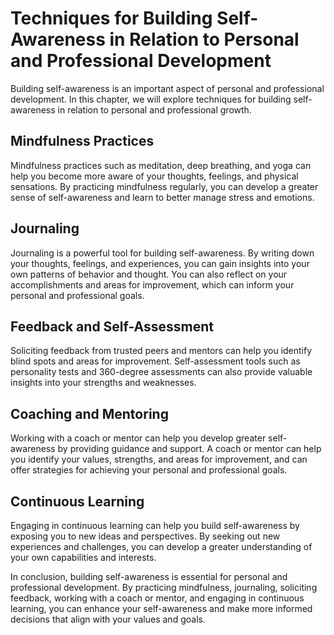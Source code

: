 Techniques for Building Self-Awareness in Relation to Personal and Professional Development
===============================================================================================================================

Building self-awareness is an important aspect of personal and professional development. In this chapter, we will explore techniques for building self-awareness in relation to personal and professional growth.

Mindfulness Practices
---------------------

Mindfulness practices such as meditation, deep breathing, and yoga can help you become more aware of your thoughts, feelings, and physical sensations. By practicing mindfulness regularly, you can develop a greater sense of self-awareness and learn to better manage stress and emotions.

Journaling
----------

Journaling is a powerful tool for building self-awareness. By writing down your thoughts, feelings, and experiences, you can gain insights into your own patterns of behavior and thought. You can also reflect on your accomplishments and areas for improvement, which can inform your personal and professional goals.

Feedback and Self-Assessment
----------------------------

Soliciting feedback from trusted peers and mentors can help you identify blind spots and areas for improvement. Self-assessment tools such as personality tests and 360-degree assessments can also provide valuable insights into your strengths and weaknesses.

Coaching and Mentoring
----------------------

Working with a coach or mentor can help you develop greater self-awareness by providing guidance and support. A coach or mentor can help you identify your values, strengths, and areas for improvement, and can offer strategies for achieving your personal and professional goals.

Continuous Learning
-------------------

Engaging in continuous learning can help you build self-awareness by exposing you to new ideas and perspectives. By seeking out new experiences and challenges, you can develop a greater understanding of your own capabilities and interests.

In conclusion, building self-awareness is essential for personal and professional development. By practicing mindfulness, journaling, soliciting feedback, working with a coach or mentor, and engaging in continuous learning, you can enhance your self-awareness and make more informed decisions that align with your values and goals.

